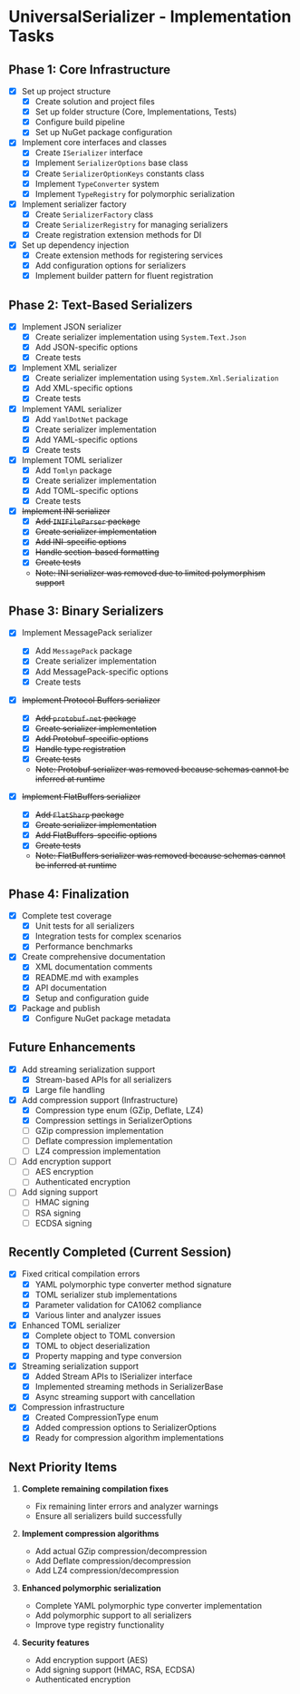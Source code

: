 # UniversalSerializer - Implementation Tasks

## Phase 1: Core Infrastructure

- [x] Set up project structure
  - [x] Create solution and project files
  - [x] Set up folder structure (Core, Implementations, Tests)
  - [x] Configure build pipeline
  - [x] Set up NuGet package configuration

- [x] Implement core interfaces and classes
  - [x] Create `ISerializer` interface
  - [x] Implement `SerializerOptions` base class
  - [x] Create `SerializerOptionKeys` constants class
  - [x] Implement `TypeConverter` system
  - [x] Implement `TypeRegistry` for polymorphic serialization

- [x] Implement serializer factory
  - [x] Create `SerializerFactory` class
  - [x] Create `SerializerRegistry` for managing serializers
  - [x] Create registration extension methods for DI

- [x] Set up dependency injection
  - [x] Create extension methods for registering services
  - [x] Add configuration options for serializers
  - [x] Implement builder pattern for fluent registration

## Phase 2: Text-Based Serializers

- [x] Implement JSON serializer
  - [x] Create serializer implementation using `System.Text.Json`
  - [x] Add JSON-specific options
  - [x] Create tests

- [x] Implement XML serializer
  - [x] Create serializer implementation using `System.Xml.Serialization`
  - [x] Add XML-specific options
  - [x] Create tests

- [x] Implement YAML serializer
  - [x] Add `YamlDotNet` package
  - [x] Create serializer implementation
  - [x] Add YAML-specific options
  - [x] Create tests

- [x] Implement TOML serializer
  - [x] Add `Tomlyn` package
  - [x] Create serializer implementation
  - [x] Add TOML-specific options
  - [x] Create tests

- [x] ~~Implement INI serializer~~
  - [x] ~~Add `INIFileParser` package~~
  - [x] ~~Create serializer implementation~~
  - [x] ~~Add INI-specific options~~
  - [x] ~~Handle section-based formatting~~
  - [x] ~~Create tests~~
  - ~~Note: INI serializer was removed due to limited polymorphism support~~

## Phase 3: Binary Serializers

- [x] Implement MessagePack serializer
  - [x] Add `MessagePack` package
  - [x] Create serializer implementation
  - [x] Add MessagePack-specific options
  - [x] Create tests

- [x] ~~Implement Protocol Buffers serializer~~
  - [x] ~~Add `protobuf-net` package~~
  - [x] ~~Create serializer implementation~~
  - [x] ~~Add Protobuf-specific options~~
  - [x] ~~Handle type registration~~
  - [x] ~~Create tests~~
  - ~~Note: Protobuf serializer was removed because schemas cannot be inferred at runtime~~

- [x] ~~Implement FlatBuffers serializer~~
  - [x] ~~Add `FlatSharp` package~~
  - [x] ~~Create serializer implementation~~
  - [x] ~~Add FlatBuffers-specific options~~
  - [x] ~~Create tests~~
  - ~~Note: FlatBuffers serializer was removed because schemas cannot be inferred at runtime~~

## Phase 4: Finalization

- [x] Complete test coverage
  - [x] Unit tests for all serializers
  - [x] Integration tests for complex scenarios
  - [x] Performance benchmarks

- [x] Create comprehensive documentation
  - [x] XML documentation comments
  - [x] README.md with examples
  - [x] API documentation
  - [x] Setup and configuration guide

- [x] Package and publish
  - [x] Configure NuGet package metadata

## Future Enhancements

- [x] Add streaming serialization support
  - [x] Stream-based APIs for all serializers
  - [x] Large file handling

- [x] Add compression support (Infrastructure)
  - [x] Compression type enum (GZip, Deflate, LZ4)
  - [x] Compression settings in SerializerOptions
  - [ ] GZip compression implementation
  - [ ] Deflate compression implementation
  - [ ] LZ4 compression implementation

- [ ] Add encryption support
  - [ ] AES encryption
  - [ ] Authenticated encryption

- [ ] Add signing support
  - [ ] HMAC signing
  - [ ] RSA signing
  - [ ] ECDSA signing

## Recently Completed (Current Session)

- [x] Fixed critical compilation errors
  - [x] YAML polymorphic type converter method signature
  - [x] TOML serializer stub implementations
  - [x] Parameter validation for CA1062 compliance
  - [x] Various linter and analyzer issues

- [x] Enhanced TOML serializer
  - [x] Complete object to TOML conversion
  - [x] TOML to object deserialization
  - [x] Property mapping and type conversion

- [x] Streaming serialization support
  - [x] Added Stream APIs to ISerializer interface
  - [x] Implemented streaming methods in SerializerBase
  - [x] Async streaming support with cancellation

- [x] Compression infrastructure
  - [x] Created CompressionType enum
  - [x] Added compression options to SerializerOptions
  - [x] Ready for compression algorithm implementations

## Next Priority Items

1. **Complete remaining compilation fixes**
   - Fix remaining linter errors and analyzer warnings
   - Ensure all serializers build successfully

2. **Implement compression algorithms**
   - Add actual GZip compression/decompression
   - Add Deflate compression/decompression  
   - Add LZ4 compression/decompression

3. **Enhanced polymorphic serialization**
   - Complete YAML polymorphic type converter implementation
   - Add polymorphic support to all serializers
   - Improve type registry functionality

4. **Security features**
   - Add encryption support (AES)
   - Add signing support (HMAC, RSA, ECDSA)
   - Authenticated encryption
